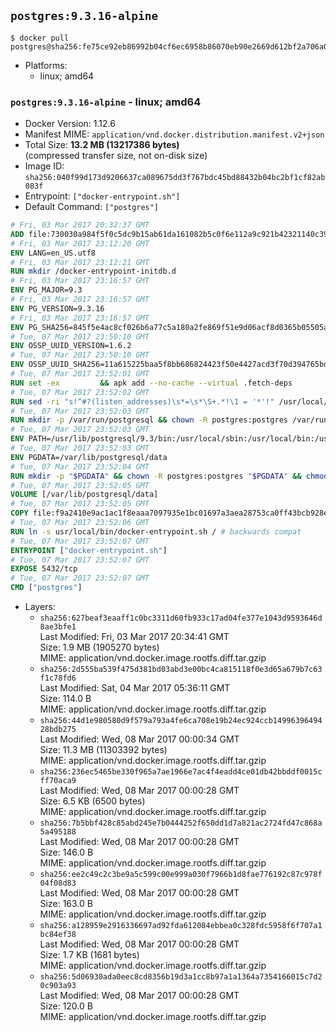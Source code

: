 ## `postgres:9.3.16-alpine`

```console
$ docker pull postgres@sha256:fe75ce92eb86992b04cf6ec6958b86070eb90e2669d612bf2a706a0f8e57738c
```

-	Platforms:
	-	linux; amd64

### `postgres:9.3.16-alpine` - linux; amd64

-	Docker Version: 1.12.6
-	Manifest MIME: `application/vnd.docker.distribution.manifest.v2+json`
-	Total Size: **13.2 MB (13217386 bytes)**  
	(compressed transfer size, not on-disk size)
-	Image ID: `sha256:040f99d173d9206637ca089675dd3f767bdc45bd88432b04bc2bf1cf82ab083f`
-	Entrypoint: `["docker-entrypoint.sh"]`
-	Default Command: `["postgres"]`

```dockerfile
# Fri, 03 Mar 2017 20:32:37 GMT
ADD file:730030a984f5f0c5dc9b15ab61da161082b5c0f6e112a9c921b42321140c3927 in / 
# Fri, 03 Mar 2017 23:12:20 GMT
ENV LANG=en_US.utf8
# Fri, 03 Mar 2017 23:12:21 GMT
RUN mkdir /docker-entrypoint-initdb.d
# Fri, 03 Mar 2017 23:16:57 GMT
ENV PG_MAJOR=9.3
# Fri, 03 Mar 2017 23:16:57 GMT
ENV PG_VERSION=9.3.16
# Fri, 03 Mar 2017 23:16:57 GMT
ENV PG_SHA256=845f5e4ac8cf026b6a77c5a180a2fe869f51e9d06acf8d0365b05505a2c66873
# Tue, 07 Mar 2017 23:50:10 GMT
ENV OSSP_UUID_VERSION=1.6.2
# Tue, 07 Mar 2017 23:50:10 GMT
ENV OSSP_UUID_SHA256=11a615225baa5f8bb686824423f50e4427acd3f70d394765bdff32801f0fd5b0
# Tue, 07 Mar 2017 23:52:01 GMT
RUN set -ex 		&& apk add --no-cache --virtual .fetch-deps 		ca-certificates 		openssl 		tar 		&& wget -O postgresql.tar.bz2 "https://ftp.postgresql.org/pub/source/v$PG_VERSION/postgresql-$PG_VERSION.tar.bz2" 	&& echo "$PG_SHA256 *postgresql.tar.bz2" | sha256sum -c - 	&& mkdir -p /usr/src/postgresql 	&& tar 		--extract 		--file postgresql.tar.bz2 		--directory /usr/src/postgresql 		--strip-components 1 	&& rm postgresql.tar.bz2 		&& apk add --no-cache --virtual .build-deps 		bison 		coreutils 		flex 		gcc 		libc-dev 		libedit-dev 		libxml2-dev 		libxslt-dev 		make 		openssl-dev 		perl 		util-linux-dev 		zlib-dev 		&& wget -O uuid.tar.gz "https://www.mirrorservice.org/sites/ftp.ossp.org/pkg/lib/uuid/uuid-$OSSP_UUID_VERSION.tar.gz" 	&& echo "$OSSP_UUID_SHA256 *uuid.tar.gz" | sha256sum -c - 	&& mkdir -p /usr/src/ossp-uuid 	&& tar 		--extract 		--file uuid.tar.gz 		--directory /usr/src/ossp-uuid 		--strip-components 1 	&& rm uuid.tar.gz 	&& ( 		cd /usr/src/ossp-uuid 		&& ./configure 			--prefix=/usr/local 		&& make -j "$(nproc)" 		&& make install 	) 	&& rm -rf /usr/src/ossp-uuid 		&& cd /usr/src/postgresql 	&& awk '$1 == "#define" && $2 == "DEFAULT_PGSOCKET_DIR" && $3 == "\"/tmp\"" { $3 = "\"/var/run/postgresql\""; print; next } { print }' src/include/pg_config_manual.h > src/include/pg_config_manual.h.new 	&& grep '/var/run/postgresql' src/include/pg_config_manual.h.new 	&& mv src/include/pg_config_manual.h.new src/include/pg_config_manual.h 	&& ./configure 		--enable-integer-datetimes 		--enable-thread-safety 		--disable-rpath 		--with-ossp-uuid 		--with-gnu-ld 		--with-pgport=5432 		--with-system-tzdata=/usr/share/zoneinfo 		--prefix=/usr/local 		--with-includes=/usr/local/include 		--with-libraries=/usr/local/lib 				--with-openssl 		--with-libxml 		--with-libxslt 	&& make -j "$(nproc)" world 	&& make install-world 	&& make -C contrib install 		&& runDeps="$( 		scanelf --needed --nobanner --recursive /usr/local 			| awk '{ gsub(/,/, "\nso:", $2); print "so:" $2 }' 			| sort -u 			| xargs -r apk info --installed 			| sort -u 	)" 	&& apk add --no-cache --virtual .postgresql-rundeps 		$runDeps 		bash 		su-exec 		tzdata 	&& apk del .fetch-deps .build-deps 	&& cd / 	&& rm -rf 		/usr/src/postgresql 		/usr/local/share/doc 		/usr/local/share/man 	&& find /usr/local -name '*.a' -delete
# Tue, 07 Mar 2017 23:52:02 GMT
RUN sed -ri "s!^#?(listen_addresses)\s*=\s*\S+.*!\1 = '*'!" /usr/local/share/postgresql/postgresql.conf.sample
# Tue, 07 Mar 2017 23:52:03 GMT
RUN mkdir -p /var/run/postgresql && chown -R postgres:postgres /var/run/postgresql && chmod g+s /var/run/postgresql
# Tue, 07 Mar 2017 23:52:03 GMT
ENV PATH=/usr/lib/postgresql/9.3/bin:/usr/local/sbin:/usr/local/bin:/usr/sbin:/usr/bin:/sbin:/bin
# Tue, 07 Mar 2017 23:52:03 GMT
ENV PGDATA=/var/lib/postgresql/data
# Tue, 07 Mar 2017 23:52:04 GMT
RUN mkdir -p "$PGDATA" && chown -R postgres:postgres "$PGDATA" && chmod 777 "$PGDATA" # this 777 will be replaced by 700 at runtime (allows semi-arbitrary "--user" values)
# Tue, 07 Mar 2017 23:52:05 GMT
VOLUME [/var/lib/postgresql/data]
# Tue, 07 Mar 2017 23:52:05 GMT
COPY file:f9a2410e9ac1ac1f8eaaa7097935e1bc01697a3aea28753ca0ff43bcb928e743 in /usr/local/bin/ 
# Tue, 07 Mar 2017 23:52:06 GMT
RUN ln -s usr/local/bin/docker-entrypoint.sh / # backwards compat
# Tue, 07 Mar 2017 23:52:07 GMT
ENTRYPOINT ["docker-entrypoint.sh"]
# Tue, 07 Mar 2017 23:52:07 GMT
EXPOSE 5432/tcp
# Tue, 07 Mar 2017 23:52:07 GMT
CMD ["postgres"]
```

-	Layers:
	-	`sha256:627beaf3eaaff1c0bc3311d60fb933c17ad04fe377e1043d9593646d8ae3bfe1`  
		Last Modified: Fri, 03 Mar 2017 20:34:41 GMT  
		Size: 1.9 MB (1905270 bytes)  
		MIME: application/vnd.docker.image.rootfs.diff.tar.gzip
	-	`sha256:2d555ba539f475d381bd03abd3e00bc4ca815118f0e3d65a679b7c63f1c78fd6`  
		Last Modified: Sat, 04 Mar 2017 05:36:11 GMT  
		Size: 114.0 B  
		MIME: application/vnd.docker.image.rootfs.diff.tar.gzip
	-	`sha256:44d1e980580d9f579a793a4fe6ca708e19b24ec924ccb1499639649428bdb275`  
		Last Modified: Wed, 08 Mar 2017 00:00:34 GMT  
		Size: 11.3 MB (11303392 bytes)  
		MIME: application/vnd.docker.image.rootfs.diff.tar.gzip
	-	`sha256:236ec5465be330f965a7ae1966e7ac4f4eadd4ce01db42bbddf0015cff70aca9`  
		Last Modified: Wed, 08 Mar 2017 00:00:28 GMT  
		Size: 6.5 KB (6500 bytes)  
		MIME: application/vnd.docker.image.rootfs.diff.tar.gzip
	-	`sha256:7b5bbf428c85abd245e7b0444252f650dd1d7a821ac2724fd47c868a5a495188`  
		Last Modified: Wed, 08 Mar 2017 00:00:28 GMT  
		Size: 146.0 B  
		MIME: application/vnd.docker.image.rootfs.diff.tar.gzip
	-	`sha256:ee2c49c2c3be9a5c599c00e999a030f7966b1d8fae776192c87c978f04f08d83`  
		Last Modified: Wed, 08 Mar 2017 00:00:28 GMT  
		Size: 163.0 B  
		MIME: application/vnd.docker.image.rootfs.diff.tar.gzip
	-	`sha256:a128959e2916336697ad92fda612084ebbea0c328fdc5958f6f707a1bc84ef38`  
		Last Modified: Wed, 08 Mar 2017 00:00:28 GMT  
		Size: 1.7 KB (1681 bytes)  
		MIME: application/vnd.docker.image.rootfs.diff.tar.gzip
	-	`sha256:5d06930ada0eec8cd8356b19d3a1cc8b97a1a1364a7354166015c7d20c903a93`  
		Last Modified: Wed, 08 Mar 2017 00:00:28 GMT  
		Size: 120.0 B  
		MIME: application/vnd.docker.image.rootfs.diff.tar.gzip
